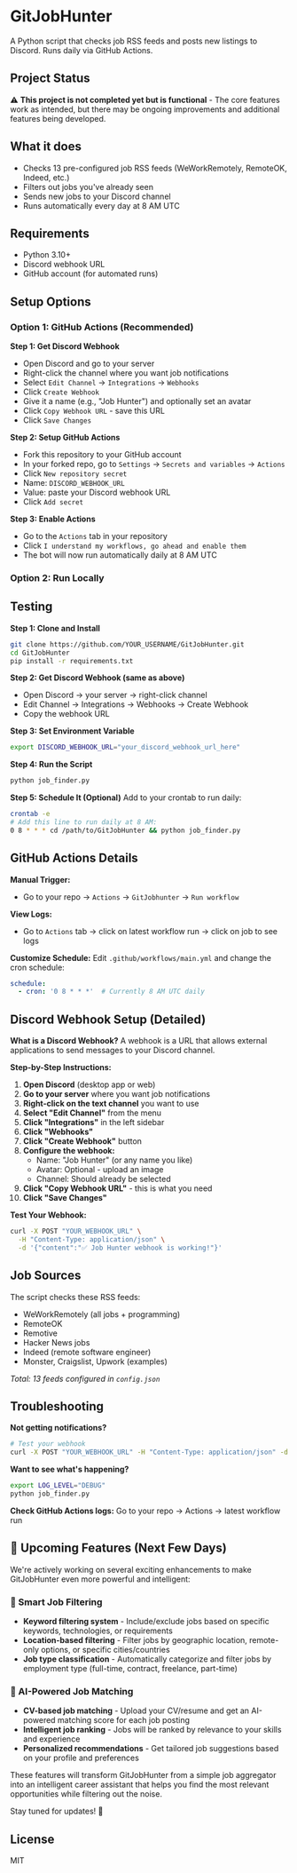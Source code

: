 # GitJobHunter

A Python script that checks job RSS feeds and posts new listings to Discord. Runs daily via GitHub Actions.

## Project Status

⚠️ **This project is not completed yet but is functional** - The core features work as intended, but there may be ongoing improvements and additional features being developed.

## What it does

- Checks 13 pre-configured job RSS feeds (WeWorkRemotely, RemoteOK, Indeed, etc.)
- Filters out jobs you've already seen 
- Sends new jobs to your Discord channel
- Runs automatically every day at 8 AM UTC

## Requirements

- Python 3.10+
- Discord webhook URL
- GitHub account (for automated runs)

## Setup Options

### Option 1: GitHub Actions (Recommended)

**Step 1: Get Discord Webhook**
- Open Discord and go to your server
- Right-click the channel where you want job notifications
- Select `Edit Channel` → `Integrations` → `Webhooks`
- Click `Create Webhook`
- Give it a name (e.g., "Job Hunter") and optionally set an avatar
- Click `Copy Webhook URL` - save this URL
- Click `Save Changes`

**Step 2: Setup GitHub Actions**
- Fork this repository to your GitHub account
- In your forked repo, go to `Settings` → `Secrets and variables` → `Actions`
- Click `New repository secret`
- Name: `DISCORD_WEBHOOK_URL`
- Value: paste your Discord webhook URL
- Click `Add secret`

**Step 3: Enable Actions**
- Go to the `Actions` tab in your repository
- Click `I understand my workflows, go ahead and enable them`
- The bot will now run automatically daily at 8 AM UTC

### Option 2: Run Locally

## Testing
**Step 1: Clone and Install**
```bash
git clone https://github.com/YOUR_USERNAME/GitJobHunter.git
cd GitJobHunter
pip install -r requirements.txt
```

**Step 2: Get Discord Webhook (same as above)**
- Open Discord → your server → right-click channel
- Edit Channel → Integrations → Webhooks → Create Webhook
- Copy the webhook URL

**Step 3: Set Environment Variable**
```bash
export DISCORD_WEBHOOK_URL="your_discord_webhook_url_here"
```

**Step 4: Run the Script**
```bash
python job_finder.py
```

**Step 5: Schedule It (Optional)**
Add to your crontab to run daily:
```bash
crontab -e
# Add this line to run daily at 8 AM:
0 8 * * * cd /path/to/GitJobHunter && python job_finder.py
```

## GitHub Actions Details

**Manual Trigger:**
- Go to your repo → `Actions` → `GitJobhunter` → `Run workflow`

**View Logs:**
- Go to `Actions` tab → click on latest workflow run → click on job to see logs

**Customize Schedule:**
Edit `.github/workflows/main.yml` and change the cron schedule:
```yaml
schedule:
  - cron: '0 8 * * *'  # Currently 8 AM UTC daily
```

## Discord Webhook Setup (Detailed)

**What is a Discord Webhook?**
A webhook is a URL that allows external applications to send messages to your Discord channel.

**Step-by-Step Instructions:**

1. **Open Discord** (desktop app or web)
2. **Go to your server** where you want job notifications
3. **Right-click on the text channel** you want to use
4. **Select "Edit Channel"** from the menu
5. **Click "Integrations"** in the left sidebar
6. **Click "Webhooks"** 
7. **Click "Create Webhook"** button
8. **Configure the webhook:**
   - Name: "Job Hunter" (or any name you like)
   - Avatar: Optional - upload an image
   - Channel: Should already be selected
9. **Click "Copy Webhook URL"** - this is what you need
10. **Click "Save Changes"**

**Test Your Webhook:**
```bash
curl -X POST "YOUR_WEBHOOK_URL" \
  -H "Content-Type: application/json" \
  -d '{"content":"✅ Job Hunter webhook is working!"}'
```

## Job Sources

The script checks these RSS feeds:
- WeWorkRemotely (all jobs + programming)
- RemoteOK 
- Remotive
- Hacker News jobs
- Indeed (remote software engineer)
- Monster, Craigslist, Upwork (examples)

*Total: 13 feeds configured in `config.json`*

## Troubleshooting

**Not getting notifications?**
```bash
# Test your webhook
curl -X POST "YOUR_WEBHOOK_URL" -H "Content-Type: application/json" -d '{"content":"Test"}'
```

**Want to see what's happening?**
```bash
export LOG_LEVEL="DEBUG"
python job_finder.py
```

**Check GitHub Actions logs:**
Go to your repo → Actions → latest workflow run

## 🚀 Upcoming Features (Next Few Days)

We're actively working on several exciting enhancements to make GitJobHunter even more powerful and intelligent:

### 🎯 Smart Job Filtering
- **Keyword filtering system** - Include/exclude jobs based on specific keywords, technologies, or requirements
- **Location-based filtering** - Filter jobs by geographic location, remote-only options, or specific cities/countries
- **Job type classification** - Automatically categorize and filter jobs by employment type (full-time, contract, freelance, part-time)

### 🤖 AI-Powered Job Matching
- **CV-based job matching** - Upload your CV/resume and get an AI-powered matching score for each job posting
- **Intelligent job ranking** - Jobs will be ranked by relevance to your skills and experience
- **Personalized recommendations** - Get tailored job suggestions based on your profile and preferences

These features will transform GitJobHunter from a simple job aggregator into an intelligent career assistant that helps you find the most relevant opportunities while filtering out the noise.

Stay tuned for updates! 🎉

## License

MIT